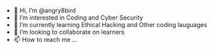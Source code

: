 - 👋 Hi, I’m @angry8bird
- 👀 I’m interested in Coding and Cyber Security
- 🌱 I’m currently learning Ethical Hacking and Other coding lauguages
- 💞️ I’m looking to collaborate on learners
- 📫 How to reach me ...

<!---
angry8bird/angry8bird is a ✨ special ✨ repository because its `README.md` (this file) appears on your GitHub profile.
You can click the Preview link to take a look at your changes.
--->
